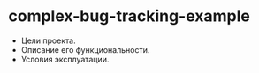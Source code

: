 # complex-bug-tracking-example
- Цели проекта.
- Описание его функциональности.
- Условия эксплуатации.
